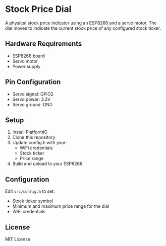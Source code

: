 # Stock Price Dial

A physical stock price indicator using an ESP8266 and a servo motor. The dial moves to indicate the current stock price of any configured stock ticker.

## Hardware Requirements
- ESP8266 board
- Servo motor
- Power supply

## Pin Configuration
- Servo signal: GPIO2
- Servo power: 3.3V
- Servo ground: GND

## Setup
1. Install PlatformIO
2. Clone this repository
3. Update config.h with your:
   - WiFi credentials
   - Stock ticker
   - Price range
4. Build and upload to your ESP8266

## Configuration
Edit `src/config.h` to set:
- Stock ticker symbol
- Minimum and maximum price range for the dial
- WiFi credentials

## License
MIT License